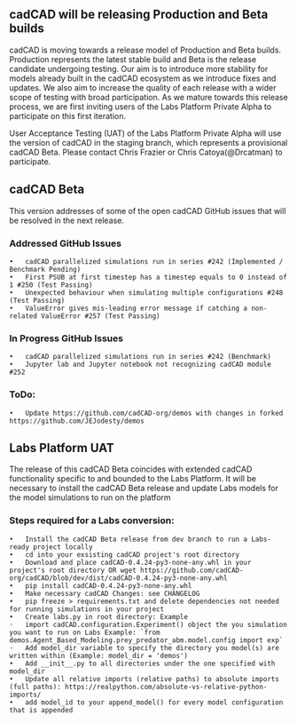 ## cadCAD will be releasing Production and Beta builds
cadCAD is moving towards a release model of Production and Beta builds. Production represents the latest stable build and Beta is the release candidate undergoing testing. Our aim is to introduce more stability for models already built in the cadCAD ecosystem as we introduce fixes and updates. We also aim to increase the quality of each release with a wider scope of testing with broad participation. As we mature towards this release process, we are first inviting users of the Labs Platform Private Alpha to participate on this first iteration.

User Acceptance Testing (UAT) of the Labs Platform Private Alpha will use the version of cadCAD in the staging branch, which represents a provisional cadCAD Beta. Please contact Chris Frazier or Chris Catoya(@Drcatman) to participate.

## cadCAD Beta
This version addresses of some of the open cadCAD GitHub issues that will be resolved in the next release. 

### Addressed GitHub Issues
	•	cadCAD parallelized simulations run in series #242 (Implemented / Benchmark Pending)
	•	First PSUB at first timestep has a timestep equals to 0 instead of 1 #250 (Test Passing)
	•	Unexpected behaviour when simulating multiple configurations #248 (Test Passing)
	•	ValueError gives mis-leading error message if catching a non-related ValueError #257 (Test Passing)

### In Progress GitHub Issues 
	•	cadCAD parallelized simulations run in series #242 (Benchmark)
	•	Jupyter lab and Jupyter notebook not recognizing cadCAD module #252

### ToDo:
	•	Update https://github.com/cadCAD-org/demos with changes in forked https://github.com/JEJodesty/demos

## Labs Platform UAT
The release of this cadCAD Beta coincides with extended cadCAD functionality specific to and bounded to the Labs Platform. It will be necessary to install the cadCAD Beta release and update Labs models for the model simulations to run on the platform 

### Steps required for a Labs conversion:
	•	Install the cadCAD Beta release from dev branch to run a Labs-ready project locally
	•	cd into your exsisting cadCAD project's root directory 
	•	Download and place cadCAD-0.4.24-py3-none-any.whl in your project's root directory OR wget https://github.com/cadCAD-org/cadCAD/blob/dev/dist/cadCAD-0.4.24-py3-none-any.whl 
	•	pip install cadCAD-0.4.24-py3-none-any.whl 
	•	Make necessary cadCAD Changes: see CHANGELOG
	•	pip freeze > requirements.txt and delete dependencies not needed for running simulations in your project
	•	Create labs.py in root directory: Example
	◦	import cadCAD.configuration.Experiment() object the you simulation you want to run on Labs Example: `from demos.Agent_Based_Modeling.prey_predator_abm.model.config import exp` 
	◦	Add model_dir variable to specify the directory you model(s) are written within (Example: model_dir = 'demos') 
	•	Add __init__.py to all directories under the one specified with model_dir
	•	Update all relative imports (relative paths) to absolute imports (full paths): https://realpython.com/absolute-vs-relative-python-imports/
	•	add model_id to your append_model() for every model configuration that is appended

